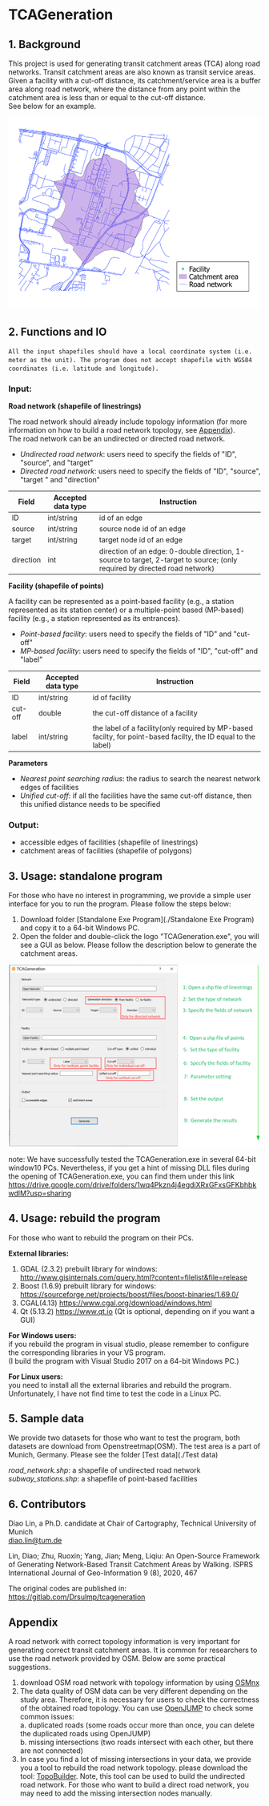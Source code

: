# TCAGeneration

## 1. Background
This project is used for generating transit catchment areas (TCA) along road networks. Transit catchment areas are also known as transit service areas.  
Given a facility with a cut-off distance, its catchment/service area is a buffer area along road network, where the distance from any point within the catchment area is less than or equal to the cut-off distance.  
See below for an example. 

![TCA_example](/img/illustration_of_TCA.png "A transit catchment area")

## 2. Functions and IO

`All the input shapefiles should have a local coordinate system (i.e. meter as the unit). The program does not accept shapefile with WGS84 coordinates (i.e. latitude and longitude). `

### Input:

**Road network (shapefile of linestrings)**

The road network should already include topology information (for more information on how to build a road network topology, see [Appendix](#appendix)).  
The road network can be an undirected or directed road network.  
* *Undirected road network*: users need to specify the fields of "ID", "source", and "target"  
* *Directed road network*: users need to specify the fields of "ID", "source", "target " and "direction"  

|Field|Accepted data type|Instruction|
|----|-----|-----|
|ID|int/string|id of an edge|
|source|int/string|source node id of an edge|
|target|int/string|target node id of an edge|
|direction|int|direction of an edge: 0-double direction, 1-source to target, 2-target to source; (only required by directed road network)|

**Facility (shapefile of points)**

A facility can be represented as a point-based facility (e.g., a station represented as its station center) or a multiple-point based (MP-based) facility (e.g., a station represented as its entrances).
* *Point-based facility*: users need to specify the fields of "ID" and "cut-off"
* *MP-based facility*: users need to specify the fields of "ID", "cut-off" and "label"

|Field|Accepted data type|Instruction|
|----|-----|-----|
|ID|int/string|id of facility|
|cut-off|double|the cut-off distance of a facility|
|label|int/string|the label of a facility(only required by MP-based facilty, for point-based facilty, the ID equal to the label)|


**Parameters**

* *Nearest point searching radius*: the radius to search the nearest network edges of facilities
* *Unified cut-off*: if all the facilities have the same cut-off distance, then this unified distance needs to be specified

### Output:

* accessible edges of facilities (shapefile of linestrings) 
* catchment areas of facilities (shapefile of polygons) 

## 3. Usage: standalone program

For those who have no interest in programming, we provide a simple user interface for you to run the program.
Please follow the steps below:
1) Download folder [Standalone Exe Program](./Standalone Exe Program) and copy it to a 64-bit Windows PC.
2) Open the folder and double-click the logo "TCAGeneration.exe", you will see a GUI as below. 
Please follow the description below to generate the catchment areas. 

![TCA_GUI_instruction](/img/instruction_of_the_GUI.png "the GUI instructions")

note: We have successfully tested the TCAGeneration.exe in several 64-bit window10 PCs. Nevertheless, if you get a hint of missing DLL files during the opening of TCAGeneration.exe, you can find them under this link https://drive.google.com/drive/folders/1wq4Pkzn4j4egdiXRxGFxsGFKbhbkwdlM?usp=sharing 

## 4. Usage: rebuild the program

For those who want to rebuild the program on their PCs. 

**External libraries:**
1) GDAL (2.3.2) prebuilt library for windows: http://www.gisinternals.com/query.html?content=filelist&file=release
2) Boost (1.6.9) prebuilt library for windows: https://sourceforge.net/projects/boost/files/boost-binaries/1.69.0/
3) CGAL(4.13) https://www.cgal.org/download/windows.html
4) Qt (5.13.2) https://www.qt.io (Qt is optional, depending on if you want a GUI)

**For Windows users:**  
if you rebuild the program in visual studio, please remember to configure the 
corresponding libraries in your VS program.  
(I build the program with Visual Studio 2017 on a 64-bit Windows PC.)

**For Linux users:**  
you need to install all the external libraries and rebuild the program.  
Unfortunately, I have not find time to test the code in a Linux PC.  

## 5. Sample data

We provide two datasets for those who want to test the program, both datasets are download
from Openstreetmap(OSM). The test area is a part of Munich, Germany. Please see the folder [Test data](./Test data)

*road_network.shp*: a shapefile of undirected road network  
*subway_stations.shp*: a shapefile of point-based facilities

## 6. Contributors

Diao Lin, a Ph.D. candidate at Chair of Cartography, Technical University of Munich  
diao.lin@tum.de

Lin, Diao; Zhu, Ruoxin; Yang, Jian; Meng, Liqiu: An Open-Source Framework of Generating Network-Based Transit Catchment Areas by Walking. ISPRS International Journal of Geo-Information 9 (8), 2020, 467

The original codes are published in: https://gitlab.com/Drsulmp/tcageneration

## Appendix

A road network with correct topology information is very important for generating correct transit catchment areas.
It is common for researchers to use the road network provided by OSM. Below are some practical suggestions.
1. download OSM road network with topology information by using [OSMnx](https://github.com/gboeing/osmnx)
2. The data quality of OSM data can be very different depending on the study area. Therefore, it is necessary for users
to check the correctness of the obtained road topology. You can use [OpenJUMP](http://www.openjump.org/) to check some common issues:  
      a. duplicated roads (some roads occur more than once, you can delete the duplicated roads using OpenJUMP)  
      b. missing intersections (two roads intersect with each other, but there are not connected)  
3. In case you find a lot of missing intersections in your data, we provide you a tool to rebuild the road network topology.
please download the tool: [TopoBuilder](https://gitlab.com/Drsulmp/topobuilder). 
Note, this tool can be used to build the undirected road network. For those who want to build a direct road network, you may need to add the missing
intersection nodes manually.




